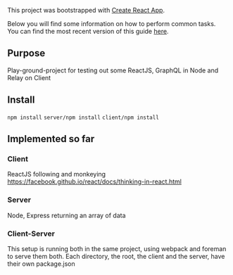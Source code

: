 This project was bootstrapped with [Create React App](https://github.com/facebookincubator/create-react-app).

Below you will find some information on how to perform common tasks.<br>
You can find the most recent version of this guide [here](https://github.com/facebookincubator/create-react-app/blob/master/packages/react-scripts/template/README.md).

## Purpose
Play-ground-project for testing out some ReactJS, GraphQL in Node and Relay on Client

## Install
```npm install```
```server/npm install```
```client/npm install```

## Implemented so far

### Client
ReactJS following and monkeying https://facebook.github.io/react/docs/thinking-in-react.html

### Server
Node, Express returning an array of data

### Client-Server
This setup is running both in the same project, using webpack and foreman to serve them both.
Each directory, the root, the client and the server, have their own package.json
